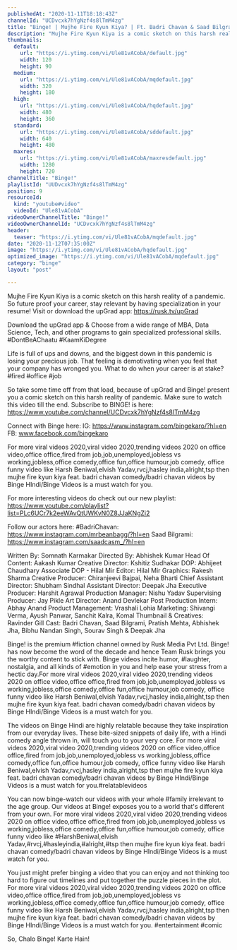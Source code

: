 ```yaml
---
publishedAt: "2020-11-11T18:18:43Z"
channelId: "UCDvcxk7hYgNzf4s8lTmM4zg"
title: "Binge! | Mujhe Fire Kyun Kiya? | Ft. Badri Chavan & Saad Bilgrami"
description: "Mujhe Fire Kyun Kiya is a comic sketch on this harsh reality of a pandemic.\nSo future proof your career, stay relevant by having specialization in your resume!\nVisit or download the upGrad app: https://rusk.tv/upGrad\n\nDownload the upGrad app & Choose from a wide range of MBA, Data Science, Tech, and other programs to gain specialized professional skills. #DontBeAChaatu #KaamKiDegree\n\nLife is full of ups and downs, and the biggest down in this pandemic is losing your precious job. That feeling is demotivating when you feel that your company has wronged you. What to do when your career is at stake? #fired #office #job\n\nSo take some time off from that load, because of upGrad and Binge! present you a comic sketch on this harsh reality of pandemic. Make sure to watch this video till the end. Subscribe to BINGE! is here:  https://www.youtube.com/channel/UCDvcxk7hYgNzf4s8lTmM4zg\n\nConnect with Binge here:\nIG: https://www.instagram.com/bingekaro/?hl=en\nFB: www.facebook.com/bingekaro\n\nFor more viral videos 2020,viral video 2020,trending videos 2020 on office video,office office,fired from job,job,unemployed,jobless vs working,jobless,office comedy,office fun,office humour,job comedy, office funny video like Harsh Beniwal,elvish Yadav,rvcj,hasley india,alright,tsp then mujhe fire kyun kiya feat. badri chavan comedy/badri chavan videos by Binge HIndi/Binge Videos is a must watch for you.\n\nFor more interesting videos do check out our new playlist: https://www.youtube.com/playlist?list=PLc6UCr7k2eeWAvQtUWKvN0Z8JJaKNgZi2\n\nFollow our actors here:\n#BadriChavan: https://www.instagram.com/mrbeanbagg/?hl=en\nSaad Bilgrami: https://www.instagram.com/saadcasm_/?hl=en\n\nWritten By: Somnath Karmakar\nDirected By: Abhishek Kumar\nHead Of Content: Aakash Kumar\nCreative Director: Kshitiz Sudhakar\nDOP: Abhijeet Chaudhary\nAssociate DOP - Hilal Mir\nEditor: Hilal Mir\nGraphics: Rakesh Sharma\nCreative Producer: Chiranjeevi Bajpai, Neha Bharti\nChief Assistant Director: Shubham Sindhal\nAssistant Director: Deepak Jha\nExecutive Producer: Harshit Agrawal\nProduction Manager: Nishu Yadav\nSupervising Producer: Jay Pikle\nArt Director: Anand Devlekar\nPost Production Intern: Abhay Anand\nProduct Management: Vrashali Lohia\nMarketing: Shivangi Verma, Ayush Panwar, Sanchit Kalra, Komal\nThumbnail & Creatives: Ravinder Gill\nCast: Badri Chavan, Saad Bilgrami, Pratish Mehta, Abhishek Jha, Bibhu Nandan Singh, Sourav Singh & Deepak Jha\n\nBinge! is the premium #fiction channel owned by Rusk Media Pvt Ltd. Binge! has now become the word of the decade and hence Team Rusk brings you the worthy content to stick with. Binge videos incite humor, #laughter, nostalgia, and all kinds of #emotion in you and help ease your stress from a hectic day.For more viral videos 2020,viral video 2020,trending videos 2020 on office video,office office,fired from job,job,unemployed,jobless vs working,jobless,office comedy,office fun,office humour,job comedy, office funny video like Harsh Beniwal,elvish Yadav,rvcj,hasley india,alright,tsp then mujhe fire kyun kiya feat. badri chavan comedy/badri chavan videos by Binge HIndi/Binge Videos is a must watch for you.\n\nThe videos on Binge Hindi are highly relatable because they take inspiration from our everyday lives. These bite-sized snippets of daily life, with a Hindi comedy angle thrown in, will touch you to your very core. For more viral videos 2020,viral video 2020,trending videos 2020 on office video,office office,fired from job,job,unemployed,jobless vs working,jobless,office comedy,office fun,office humour,job comedy, office funny video like Harsh Beniwal,elvish Yadav,rvcj,hasley india,alright,tsp then mujhe fire kyun kiya feat. badri chavan comedy/badri chavan videos by Binge HIndi/Binge Videos is a must watch for you.#relatablevideos \n\nYou can now binge-watch our videos with your whole #family irrelevant to the age group. Our videos at Binge! exposes you to a world that's different from your own. For more viral videos 2020,viral video 2020,trending videos 2020 on office video,office office,fired from job,job,unemployed,jobless vs working,jobless,office comedy,office fun,office humour,job comedy, office funny video like #HarshBeniwal,elvish Yadav,#rvcj,#hasleyindia,#alright,#tsp then mujhe fire kyun kiya feat. badri chavan comedy/badri chavan videos by Binge HIndi/Binge Videos is a must watch for you.\n\nYou just might prefer binging a video that you can enjoy and not thinking too hard to figure out timelines and put together the puzzle pieces in the plot. For more viral videos 2020,viral video 2020,trending videos 2020 on office video,office office,fired from job,job,unemployed,jobless vs working,jobless,office comedy,office fun,office humour,job comedy, office funny video like Harsh Beniwal,elvish Yadav,rvcj,hasley india,alright,tsp then mujhe fire kyun kiya feat. badri chavan comedy/badri chavan videos by Binge HIndi/Binge Videos is a must watch for you. #entertainment #comic \n\nSo, Chalo Binge! Karte Hain!"
thumbnails:
  default:
    url: "https://i.ytimg.com/vi/Ule81vACobA/default.jpg"
    width: 120
    height: 90
  medium:
    url: "https://i.ytimg.com/vi/Ule81vACobA/mqdefault.jpg"
    width: 320
    height: 180
  high:
    url: "https://i.ytimg.com/vi/Ule81vACobA/hqdefault.jpg"
    width: 480
    height: 360
  standard:
    url: "https://i.ytimg.com/vi/Ule81vACobA/sddefault.jpg"
    width: 640
    height: 480
  maxres:
    url: "https://i.ytimg.com/vi/Ule81vACobA/maxresdefault.jpg"
    width: 1280
    height: 720
channelTitle: "Binge!"
playlistId: "UUDvcxk7hYgNzf4s8lTmM4zg"
position: 9
resourceId:
  kind: "youtube#video"
  videoId: "Ule81vACobA"
videoOwnerChannelTitle: "Binge!"
videoOwnerChannelId: "UCDvcxk7hYgNzf4s8lTmM4zg"
header:
  teaser: "https://i.ytimg.com/vi/Ule81vACobA/mqdefault.jpg"
date: "2020-11-12T07:35:00Z"
image: "https://i.ytimg.com/vi/Ule81vACobA/hqdefault.jpg"
optimized_image: "https://i.ytimg.com/vi/Ule81vACobA/mqdefault.jpg"
category: "binge"
layout: "post"

---
```

Mujhe Fire Kyun Kiya is a comic sketch on this harsh reality of a pandemic.
So future proof your career, stay relevant by having specialization in your resume!
Visit or download the upGrad app: https://rusk.tv/upGrad

Download the upGrad app & Choose from a wide range of MBA, Data Science, Tech, and other programs to gain specialized professional skills. #DontBeAChaatu #KaamKiDegree

Life is full of ups and downs, and the biggest down in this pandemic is losing your precious job. That feeling is demotivating when you feel that your company has wronged you. What to do when your career is at stake? #fired #office #job

So take some time off from that load, because of upGrad and Binge! present you a comic sketch on this harsh reality of pandemic. Make sure to watch this video till the end. Subscribe to BINGE! is here:  https://www.youtube.com/channel/UCDvcxk7hYgNzf4s8lTmM4zg

Connect with Binge here:
IG: https://www.instagram.com/bingekaro/?hl=en
FB: www.facebook.com/bingekaro

For more viral videos 2020,viral video 2020,trending videos 2020 on office video,office office,fired from job,job,unemployed,jobless vs working,jobless,office comedy,office fun,office humour,job comedy, office funny video like Harsh Beniwal,elvish Yadav,rvcj,hasley india,alright,tsp then mujhe fire kyun kiya feat. badri chavan comedy/badri chavan videos by Binge HIndi/Binge Videos is a must watch for you.

For more interesting videos do check out our new playlist: https://www.youtube.com/playlist?list=PLc6UCr7k2eeWAvQtUWKvN0Z8JJaKNgZi2

Follow our actors here:
#BadriChavan: https://www.instagram.com/mrbeanbagg/?hl=en
Saad Bilgrami: https://www.instagram.com/saadcasm_/?hl=en

Written By: Somnath Karmakar
Directed By: Abhishek Kumar
Head Of Content: Aakash Kumar
Creative Director: Kshitiz Sudhakar
DOP: Abhijeet Chaudhary
Associate DOP - Hilal Mir
Editor: Hilal Mir
Graphics: Rakesh Sharma
Creative Producer: Chiranjeevi Bajpai, Neha Bharti
Chief Assistant Director: Shubham Sindhal
Assistant Director: Deepak Jha
Executive Producer: Harshit Agrawal
Production Manager: Nishu Yadav
Supervising Producer: Jay Pikle
Art Director: Anand Devlekar
Post Production Intern: Abhay Anand
Product Management: Vrashali Lohia
Marketing: Shivangi Verma, Ayush Panwar, Sanchit Kalra, Komal
Thumbnail & Creatives: Ravinder Gill
Cast: Badri Chavan, Saad Bilgrami, Pratish Mehta, Abhishek Jha, Bibhu Nandan Singh, Sourav Singh & Deepak Jha

Binge! is the premium #fiction channel owned by Rusk Media Pvt Ltd. Binge! has now become the word of the decade and hence Team Rusk brings you the worthy content to stick with. Binge videos incite humor, #laughter, nostalgia, and all kinds of #emotion in you and help ease your stress from a hectic day.For more viral videos 2020,viral video 2020,trending videos 2020 on office video,office office,fired from job,job,unemployed,jobless vs working,jobless,office comedy,office fun,office humour,job comedy, office funny video like Harsh Beniwal,elvish Yadav,rvcj,hasley india,alright,tsp then mujhe fire kyun kiya feat. badri chavan comedy/badri chavan videos by Binge HIndi/Binge Videos is a must watch for you.

The videos on Binge Hindi are highly relatable because they take inspiration from our everyday lives. These bite-sized snippets of daily life, with a Hindi comedy angle thrown in, will touch you to your very core. For more viral videos 2020,viral video 2020,trending videos 2020 on office video,office office,fired from job,job,unemployed,jobless vs working,jobless,office comedy,office fun,office humour,job comedy, office funny video like Harsh Beniwal,elvish Yadav,rvcj,hasley india,alright,tsp then mujhe fire kyun kiya feat. badri chavan comedy/badri chavan videos by Binge HIndi/Binge Videos is a must watch for you.#relatablevideos 

You can now binge-watch our videos with your whole #family irrelevant to the age group. Our videos at Binge! exposes you to a world that's different from your own. For more viral videos 2020,viral video 2020,trending videos 2020 on office video,office office,fired from job,job,unemployed,jobless vs working,jobless,office comedy,office fun,office humour,job comedy, office funny video like #HarshBeniwal,elvish Yadav,#rvcj,#hasleyindia,#alright,#tsp then mujhe fire kyun kiya feat. badri chavan comedy/badri chavan videos by Binge HIndi/Binge Videos is a must watch for you.

You just might prefer binging a video that you can enjoy and not thinking too hard to figure out timelines and put together the puzzle pieces in the plot. For more viral videos 2020,viral video 2020,trending videos 2020 on office video,office office,fired from job,job,unemployed,jobless vs working,jobless,office comedy,office fun,office humour,job comedy, office funny video like Harsh Beniwal,elvish Yadav,rvcj,hasley india,alright,tsp then mujhe fire kyun kiya feat. badri chavan comedy/badri chavan videos by Binge HIndi/Binge Videos is a must watch for you. #entertainment #comic 

So, Chalo Binge! Karte Hain!